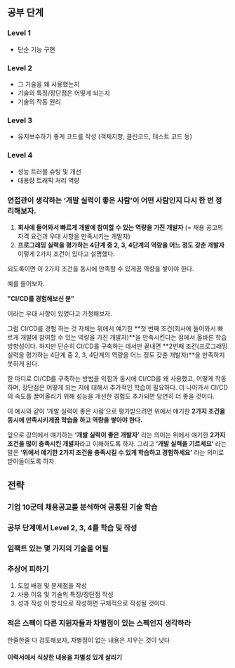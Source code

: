 ## 공부 단계

### Level 1
- 단순 기능 구현

### Level 2
- 그 기술을 왜 사용했는지
- 기술의 특징/장단점은 어떻게 되는지
- 기술의 작동 원리

### Level 3
- 유지보수하기 좋게 코드를 작성 (객체지향, 클린코드, 테스트 코드 등)

### Level 4
- 성능 트러블 슈팅 및 개선
- 대용량 트래픽 처리 역량

### 면접관이 생각하는 ‘개발 실력이 좋은 사람’이 어떤 사람인지 다시 한 번 정리해보자.
1. **회사에 들어와서 빠르게 개발에 참여할 수 있는 역량을 가진 개발자**
    (= 채용 공고의 자격 요건과 우대 사항을 만족시키는 개발자)
2. **프로그래밍 실력을 평가하는 4단계 중 2, 3, 4단계의 역량을 어느 정도 갖춘 개발자**
이렇게 2가지 조건이 있다고 설명했다.

되도록이면 이 2가지 조건을 동시에 만족할 수 있게끔 역량을 쌓아야 한다.

예를 들어보자.

**"CI/CD를 경험해보신 분"**

이라는 우대 사항이 있었다고 가정해보자.

그럼 CI/CD를 경험 하는 것 자체는 위에서 얘기한 **첫 번째 조건(회사에 들어와서 빠르게 개발에 참여할 수 있는 역량을 가진 개발자)**을 만족시킨다는 점에서 올바른 학습 방향성이다. 하지만 단순히 CI/CD를 구축하는 데서만 끝내면 **2번째 조건(프로그래밍 실력을 평가하는 4단계 중 2, 3, 4단계의 역량을 어느 정도 갖춘 개발자)**을 만족하지 못하게 된다.

한 마디로 CI/CD를 구축하는 방법을 익힘과 동시에 CI/CD를 왜 사용했고, 어떻게 작동하며, 장단점은 어떻게 되는 지에 대해서 추가적인 학습이 필요하다. 더 나아가서 CI/CD의 속도를 끌어올리기 위해 성능을 개선한 경험도 추가되면 당연히 더 좋을 것이다.

이 예시와 같이 ‘개발 실력이 좋은 사람’으로 평가받으려면 위에서 얘기한 **2가지 조건을 동시에 만족시키게끔 학습을 하고 역량을 쌓아야 한다.**

앞으로 강의에서 얘기하는 **‘개발 실력이 좋은 개발자’** 라는 의미는 위에서 얘기한 **2가지 조건을 많이 충족시킨 개발자**라고 이해하도록 하자. 그리고 **‘개발 실력을 기르세요’** 라는 말은 **‘위에서 얘기한 2가지 조건을 충족시킬 수 있게 학습하고 경험하세요’** 라는 의미로 받아들이도록 하자.

## 전략

### 기업 10군데 채용공고를 분석하여 공통된 기술 학습
### 공부 단계에서 Level 2, 3, 4를 학습 및 작성
### 임팩트 있는 몇 가지의 기술을 어필
### 추상어 피하기
1. 도입 배경 및 문제점을 작성
2. 사용 이유 및 기술의 특징/장단점 작성
3. 성과 작성
이 방식으로 작성하면 구체적으로 작성될 것이다.
### 적은 스펙이 다른 지원자들과 차별점이 있는 스펙인지 생각하라
한줄한줄 다 검토해보자, 차별점이 없는 내용은 지우는 것이 낫다

#### 이력서에서 식상한 내용을 차별성 있게 살리기
